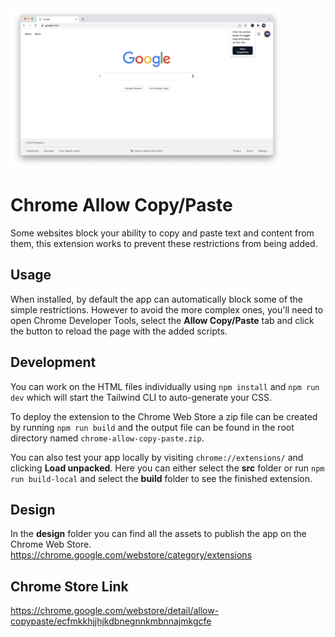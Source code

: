 <img alt="Google Webpage with Allow Copy/Paste Popup" src="design/allow-copy-paste-popup-raw.png" height="256">

# Chrome Allow Copy/Paste

Some websites block your ability to copy and paste text and content from them, this extension works to prevent these restrictions from being added.

## Usage

When installed, by default the app can automatically block some of the simple restrictions. However to avoid the more complex ones, you'll need to open Chrome Developer Tools, select the **Allow Copy/Paste** tab and click the button to reload the page with the added scripts.

## Development

You can work on the HTML files individually using `npm install` and `npm run dev` which will start the Tailwind CLI to auto-generate your CSS.

To deploy the extension to the Chrome Web Store a zip file can be created by running `npm run build` and the output file can be found in the root directory named `chrome-allow-copy-paste.zip`.

You can also test your app locally by visiting `chrome://extensions/` and clicking **Load unpacked**. Here you can either select the **src** folder or run `npm run build-local` and select the **build** folder to see the finished extension.

## Design

In the **design** folder you can find all the assets to publish the app on the Chrome Web Store.
https://chrome.google.com/webstore/category/extensions

## Chrome Store Link
https://chrome.google.com/webstore/detail/allow-copypaste/ecfmkkhjjhjkdbnegnnkmbnnajmkgcfe
